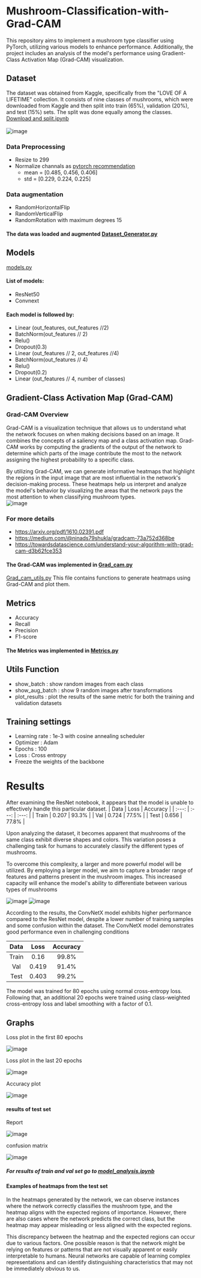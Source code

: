 # Mushroom-Classification-with-Grad-CAM
This repository aims to implement a mushroom type classifier using PyTorch, utilizing various models to enhance performance. Additionally, the project includes an analysis of the model's performance using Gradient-Class Activation Map (Grad-CAM) visualization.

## Dataset
The dataset was obtained from Kaggle, specifically from the "LOVE OF A LIFETIME" collection. It consists of nine classes of mushrooms, which were downloaded from Kaggle and then split into train (65%), validation (20%), and test (15%) sets. The split was done equally among the classes.<br />[Download and split.ipynb](https://github.com/TmohamedashrafT/Mushroom-Classification-with-Grad-cam/blob/main/Download%20and%20split.ipynb)<br /><br />
![image](https://github.com/TmohamedashrafT/Mushroom-Classification-with-Grad-cam/blob/main/readme_imgs/number%20of%20classes.png) <br />
### Data Preprocessing
- Resize to 299  
- Normalize channals as [pytorch recommendation](https://stackoverflow.com/questions/58151507/why-pytorch-officially-use-mean-0-485-0-456-0-406-and-std-0-229-0-224-0-2)
  - mean = [0.485, 0.456, 0.406]
  - std = [0.229, 0.224, 0.225]
### Data augmentation
- RandomHorizontalFlip
- RandomVerticalFlip
- RandomRotation with maximum degrees 15
#### The data was loaded and augmented [Dataset_Generator.py](https://github.com/TmohamedashrafT/Mushroom-Classification-with-Grad-cam/blob/main/tools/Dataset_Generator.py)
## Models
[models.py](https://github.com/TmohamedashrafT/Mushroom-Classification-with-Grad-cam/blob/main/tools/models.py)
#### List of models:
- ResNet50
- Convnext
#### Each model is followed by:
- Linear (out_features, out_features //2)
- BatchNorm(out_features // 2)
- Relu()
- Dropout(0.3)
- Linear (out_features // 2, out_features //4)
- BatchNorm(out_features // 4)
- Relu()
- Dropout(0.2)
- Linear (out_features // 4, number of classes)
## Gradient-Class Activation Map (Grad-CAM)
### Grad-CAM Overview
Grad-CAM is a visualization technique that allows us to understand what the network focuses on when making decisions based on an image. It combines the concepts of a saliency map and a class activation map. Grad-CAM works by computing the gradients of the output of the network to determine which parts of the image contribute the most to the network assigning the highest probability to a specific class.

By utilizing Grad-CAM, we can generate informative heatmaps that highlight the regions in the input image that are most influential in the network's decision-making process. These heatmaps help us interpret and analyze the model's behavior by visualizing the areas that the network pays the most attention to when classifying mushroom types.<br />
![image](https://github.com/TmohamedashrafT/Mushroom-Classification-with-Grad-cam/blob/main/readme_imgs/Grad_cam_flow.png) 
### For more details 
- https://arxiv.org/pdf/1610.02391.pdf
- https://medium.com/@ninads79shukla/gradcam-73a752d368be
- https://towardsdatascience.com/understand-your-algorithm-with-grad-cam-d3b62fce353
#### The Grad-CAM was implemented in [Grad_cam.py](https://github.com/TmohamedashrafT/Mushroom-Classification-with-Grad-cam/blob/main/tools/Grad_cam.py)
[Grad_cam_utils.py](https://github.com/TmohamedashrafT/Mushroom-Classification-with-Grad-cam/blob/main/tools/Grad_cam_utils.py)
This file contains functions to generate heatmaps using Grad-CAM and plot them.
## Metrics
- Accuracy
- Recall
- Precision
- F1-score
#### The Metrics was implemented in [Metrics.py](https://github.com/TmohamedashrafT/Mushroom-Classification-with-Grad-cam/blob/main/tools/metrics.py)
## Utils Function
- show_batch     : show random images from each class
- show_aug_batch : show 9 random images after transformations
- plot_results   :  plot the results of the same metric for both the training and validation datasets
## Training settings
- Learning rate : 1e-3 with cosine annealing scheduler
- Optimizer : Adam
- Epochs : 100
- Loss : Cross entropy
- Freeze the weights of the backbone
# Results
After examining the ResNet notebook, it appears that the model is unable to effectively handle this particular dataset.
| Data | Loss | Accuracy |
| :---: | :---: | :---: |
| Train | 0.207 | 93.3% |
| Val   | 0.724 | 77.5% | 
| Test  | 0.656 | 77.8% |

Upon analyzing the dataset, it becomes apparent that mushrooms of the same class exhibit diverse shapes and colors. This variation poses a challenging task for humans to accurately classify the different types of mushrooms.

To overcome this complexity, a larger and more powerful model will be utilized. By employing a larger model, we aim to capture a broader range of features and patterns present in the mushroom images. This increased capacity will enhance the model's ability to differentiate between various types of mushrooms

![image](https://github.com/TmohamedashrafT/Mushroom-Classification-with-Grad-cam/blob/main/readme_imgs/download.png)
![image](https://github.com/TmohamedashrafT/Mushroom-Classification-with-Grad-cam/blob/main/readme_imgs/download%20(1).png)

According to the results, the ConvNetX model exhibits higher performance compared to the ResNet model, despite a lower number of training samples and some confusion within the dataset. The ConvNetX model demonstrates good performance even in challenging conditions

| Data | Loss | Accuracy |
| :---: | :---: | :---: |
| Train | 0.16  | 99.8% |
| Val   | 0.419 | 91.4% | 
| Test  | 0.403 | 99.2% |

The model was trained for 80 epochs using normal cross-entropy loss. Following that, an additional 20 epochs were trained using class-weighted cross-entropy loss and label smoothing with a factor of 0.1.

## Graphs
Loss plot in the first 80 epochs<br/> 
                                  
![image](https://github.com/TmohamedashrafT/Mushroom-Classification-with-Grad-cam/blob/main/readme_imgs/loss%20plot%2080.png)

Loss plot in the last 20 epochs<br/>

![image](https://github.com/TmohamedashrafT/Mushroom-Classification-with-Grad-cam/blob/main/readme_imgs/loss%20plot%2020.png)

Accuracy plot <br/>

![image](https://github.com/TmohamedashrafT/Mushroom-Classification-with-Grad-cam/blob/main/readme_imgs/acc%20plot.png)

#### results of test set
Report <br/>

![image](https://github.com/TmohamedashrafT/Mushroom-Classification-with-Grad-cam/blob/main/readme_imgs/report%20test.png)

confusion matrix <br/>

![image](https://github.com/TmohamedashrafT/Mushroom-Classification-with-Grad-cam/blob/main/readme_imgs/cf_matrix%20test.png)

##### For results of train and val set go to [model_analysis.ipynb](https://github.com/TmohamedashrafT/Mushroom-Classification-with-Grad-cam/blob/main/model_analysis.ipynb)

#### Examples of heatmaps from the test set
In the heatmaps generated by the network, we can observe instances where the network correctly classifies the mushroom type, and the heatmap aligns with the expected regions of importance. However, there are also cases where the network predicts the correct class, but the heatmap may appear misleading or less aligned with the expected regions.

This discrepancy between the heatmap and the expected regions can occur due to various factors. One possible reason is that the network might be relying on features or patterns that are not visually apparent or easily interpretable to humans. Neural networks are capable of learning complex representations and can identify distinguishing characteristics that may not be immediately obvious to us.


